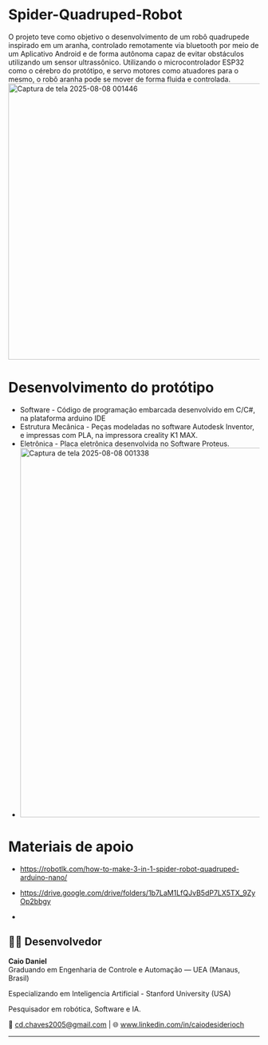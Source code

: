 # Spider-Quadruped-Robot

O projeto teve como objetivo o desenvolvimento de um robô quadrupede inspirado em um aranha, controlado remotamente via bluetooth por meio de um Aplicativo Android e de forma autônoma capaz de evitar obstáculos utilizando um sensor ultrassônico. Utilizando o microcontrolador ESP32 como o cérebro do protótipo, e servo motores como atuadores para o mesmo, o robô aranha pode se mover de forma fluida e controlada.
<img width="810" height="554" alt="Captura de tela 2025-08-08 001446" src="https://github.com/user-attachments/assets/07a8e768-0c6f-46c4-b131-c0ba38e94654" />


# Desenvolvimento do protótipo

- Software - Código de programação embarcada desenvolvido em C/C#, na plataforma arduino IDE
- Estrutura Mecânica - Peças modeladas no software Autodesk Inventor, e impressas com PLA, na impressora creality K1 MAX.
- Eletrônica - Placa eletrônica desenvolvida no Software Proteus.
- <img width="1058" height="741" alt="Captura de tela 2025-08-08 001338" src="https://github.com/user-attachments/assets/6a10672d-1607-4c91-9551-be603c49a767" />

# Materiais de apoio

- https://robotlk.com/how-to-make-3-in-1-spider-robot-quadruped-arduino-nano/
- https://drive.google.com/drive/folders/1b7LaM1LfQJvB5dP7LX5TX_9ZyOp2bbgy

- 
## 👨‍💻 Desenvolvedor

**Caio Daniel**  
Graduando em Engenharia de Controle e Automação — UEA (Manaus, Brasil)

Especializando em Inteligencia Artificial - Stanford University (USA)

Pesquisador em robótica, Software e IA. 

📧 cd.chaves2005@gmail.com | 🌐 www.linkedin.com/in/caiodesiderioch

---
